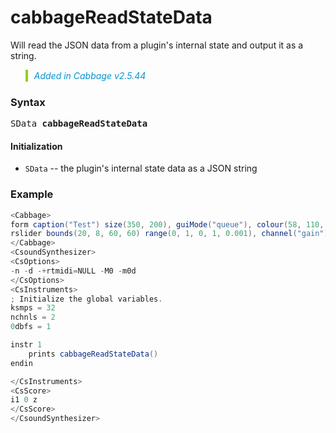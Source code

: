 # cabbageReadStateData

Will read the JSON data from a plugin's internal state and output it as a string. 

<blockquote style="font-style:italic;border-left:10px solid #93d200;color:rgb(3, 147, 210);padding:1px;padding-left:10px;margin-top:0px;margin-bottom:1px;border-left-width:0.25rem"> Added in Cabbage v2.5.44</blockquote>

### Syntax

<pre>SData <b>cabbageReadStateData</b></pre>

#### Initialization

* `SData` -- the plugin's internal state data as a JSON string

### Example

```csharp
<Cabbage>
form caption("Test") size(350, 200), guiMode("queue"), colour(58, 110, 182), pluginId("sfi1")
rslider bounds(20, 8, 60, 60) range(0, 1, 0, 1, 0.001), channel("gain"), text("Gain")
</Cabbage>
<CsoundSynthesizer>
<CsOptions>
-n -d -+rtmidi=NULL -M0 -m0d 
</CsOptions>
<CsInstruments>
; Initialize the global variables. 
ksmps = 32
nchnls = 2
0dbfs = 1

instr 1
    prints cabbageReadStateData()
endin

</CsInstruments>
<CsScore>
i1 0 z
</CsScore>
</CsoundSynthesizer>
```
